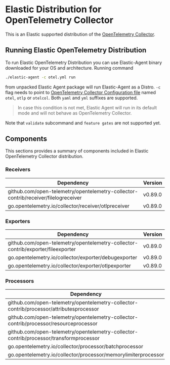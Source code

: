 # Elastic Distribution for OpenTelemetry Collector

This is an Elastic supported distribution of the [OpenTelemetry Collector](https://github.com/open-telemetry/opentelemetry-collector).

## Running Elastic OpenTelemetry Distribution

To run Elastic OpenTelemetry Distribution you can use Elastic-Agent binary downloaded for your OS and architecture. 
Running command 

```bash
./elastic-agent -c otel.yml run
```

from unpacked Elastic Agent package will run Elastic-Agent as a Distro. `-c` flag needs to point to [OpenTelemetry Collector Configuration file](https://opentelemetry.io/docs/collector/configuration/) named `otel`, `otlp` or `otelcol`.
Both `yaml` and `yml` suffixes are supported. 

> In case this condition is not met, Elastic Agent will run in its default mode and will not behave as OpenTelemetry Collector.

Note that `validate` subcommand and `feature gates` are not supported yet.

## Components

This sections provides a summary of components included in Elastic OpenTelemetry Collector distribution.

### Receivers

| Dependency | Version |
|---|---|
| github.com/open-telemetry/opentelemetry-collector-contrib/receiver/filelogreceiver | v0.89.0|
| go.opentelemetry.io/collector/receiver/otlpreceiver | v0.89.0|


### Exporters

| Dependency | Version |
|---|---|
| github.com/open-telemetry/opentelemetry-collector-contrib/exporter/fileexporter | v0.89.0|
| go.opentelemetry.io/collector/exporter/debugexporter | v0.89.0|
| go.opentelemetry.io/collector/exporter/otlpexporter | v0.89.0|


### Processors

| Dependency | Version |
|---|---|
| github.com/open-telemetry/opentelemetry-collector-contrib/processor/attributesprocessor | v0.89.0|
| github.com/open-telemetry/opentelemetry-collector-contrib/processor/resourceprocessor | v0.89.0|
| github.com/open-telemetry/opentelemetry-collector-contrib/processor/transformprocessor | v0.89.0|
| go.opentelemetry.io/collector/processor/batchprocessor | v0.89.0|
| go.opentelemetry.io/collector/processor/memorylimiterprocessor | v0.89.0|
